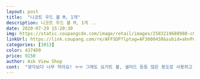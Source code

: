 ```yaml
---
layout: post 
title:  "니코트 우드 볼 M, 1개" 
description: 니코트 우드 볼 M, 1개 ..
date: 2020-07-29 15:20:30 
img: https://static.coupangcdn.com/image/retail/images/2583219688980-c0e14ad9-ea6a-4fb9-bc15-edd0e82947e5.jpg 
linkUrl: https://link.coupang.com/re/AFFSDP?lptag=AF3600438&subid=ahnPublicAsk&pageKey=297508199&itemId=937198469&vendorItemId=5320766372&traceid=V0-113-f0ff814171e068ca 
categories: [1013] 
color: 4374D9 
price: 9150 
author: Ask View Shop 
cont:  "생각보다 너무 작아요! ㅠㅠ 그래도 요거트 볼, 샐러드 등등 많은 용도로 사용하고 있습니다! 가격대비 굳!<br/>좋아요<br/>현관 앞 열쇠 지갑 보관용으로 사용해요.<br/> 저렴하고 좋아요.<br/><br/>" 
---
```

